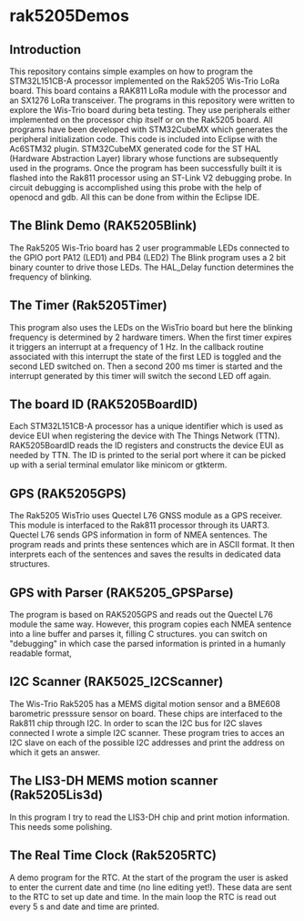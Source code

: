 # rak5205Demos
## Introduction
This repository contains simple examples on how to program the STM32L151CB-A processor implemented on the Rak5205 Wis-Trio LoRa board. This board contains a RAK811 LoRa module with the processor 
and an SX1276 LoRa transceiver. The programs in this repository were written to explore the Wis-Trio board during beta testing.
They use peripherals either implemented on the processor chip itself or on the Rak5205 board. All programs have been developed with STM32CubeMX which generates the peripheral initialization code. This code is included into Eclipse with the Ac6STM32 plugin. STM32CubeMX generated code for the ST HAL (Hardware Abstraction Layer) library whose functions are subsequently used in the programs. Once the program has been successfully built it is flashed into the Rak811 processor using an ST-Link V2 debugging probe. In circuit debugging is accomplished using this probe with the help of openocd and gdb. All this can be done from within the Eclipse IDE.
## The Blink Demo (RAK5205Blink)
The Rak5205 Wis-Trio board has 2 user programmable LEDs connected to the GPIO port PA12 (LED1) and PB4 (LED2) The Blink program uses a 2 bit binary counter to drive those LEDs. The HAL_Delay function determines the frequency of blinking.
## The Timer (Rak5205Timer)
This program also uses the LEDs on the WisTrio board but here the blinking frequency is determined by 2 hardware timers. When the first timer expires it triggers an interrupt at a frequency of 1 Hz. In the callback routine associated with this interrupt the state of the first LED is toggled and the second LED switched on. Then a second 200 ms timer is started and the interrupt generated by this timer will switch the second LED off again.
## The board ID (RAK5205BoardID)
Each STM32L151CB-A processor has a unique identifier which is used as device EUI when registering the device with The Things Network (TTN). RAK5205BoardID reads the ID registers and constructs the device EUI as needed by TTN. The ID is printed to the serial port where it can be picked up with a serial terminal emulator like minicom or gtkterm.
## GPS (RAK5205GPS)
The Rak5205 WisTrio uses Quectel L76 GNSS module as a GPS receiver. This module is interfaced to the Rak811 processor through its UART3. Quectel L76 sends GPS information in form of NMEA sentences. The program reads and prints these sentences which are in ASCII format. It then interprets each of the sentences and saves the results in dedicated data structures.
## GPS with Parser (RAK5205_GPSParse)
The program is based on RAK5205GPS and reads out the Quectel L76 module the same way. However, this program copies each NMEA sentence into a line buffer and parses it, filling C structures. you can switch on "debugging" in which case the parsed information is printed in a humanly readable format,
## I2C Scanner (RAK5025_I2CScanner)
The Wis-Trio Rak5205 has a MEMS digital motion sensor and a BME608 barometric presssure sensor on board. These chips are interfaced to the Rak811 chip through I2C. In order to scan the I2C bus for I2C slaves connected I wrote a simple I2C scanner. These program tries to acces an I2C slave on each of the possible I2C addresses and print the address on which it gets an answer.
## The LIS3-DH MEMS motion scanner (Rak5205Lis3d)
In this program I try to read the LIS3-DH chip and print motion information. This needs some polishing.
## The Real Time Clock (Rak5205RTC)
A demo program for the RTC. At the start of the program the user is asked to enter the current date and time (no line editing yet!). These data are sent to the RTC to set up date and time. In the main loop the RTC is read out every 5 s and date and time are printed.

